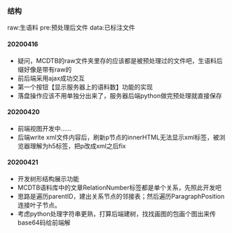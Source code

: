 ### 结构
raw:生语料
pre:预处理后文件
data:已标注文件

#### 20200416 
- 疑问，MCDTB的raw文件夹里存的应该都是被预处理过的文件吧，生语料后缀好像是带有raw的
- 前后端采用ajax成功交互
- 第一个按钮【显示服务器上的语料数】功能的实现
- 落盘操作应该不用单独分出来了，服务器后端python做完预处理就直接保存

#### 20200420
- 前端视图开发中……
- 后端write xml文件内容后，刷新p节点的innerHTML无法显示xml标签，被浏览器理解为h5标签，把p改成xml之后fix

#### 20200421
- 开发树形结构展示功能
- MCDTB语料库中的文章RelationNumber标签都是单个关系，先照此开发吧
- 思路是遍历parentID，建出关系节点的邻接表；然后遍历ParagraphPosition连接叶子节点。
- 考虑python处理字符串更熟，打算后端建树，找找画图的包画个图出来传base64码给前端解

